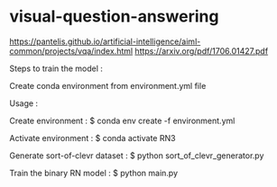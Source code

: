 # visual-question-answering
https://pantelis.github.io/artificial-intelligence/aiml-common/projects/vqa/index.html
https://arxiv.org/pdf/1706.01427.pdf

Steps to train the model :

Create conda environment from environment.yml file

Usage :

Create environment :
$ conda env create -f environment.yml

Activate environment :
$ conda activate RN3

Generate sort-of-clevr dataset :
$ python sort_of_clevr_generator.py

Train the binary RN model : 
$ python main.py
